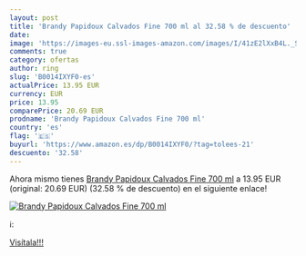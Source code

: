 ```yaml
---
layout: post
title: 'Brandy Papidoux Calvados Fine 700 ml al 32.58 % de descuento'
date: 
image: 'https://images-eu.ssl-images-amazon.com/images/I/41zE2lXxB4L._SL200_.jpg'
comments: true
category: ofertas
author: ring
slug: 'B0014IXYF0-es'
actualPrice: 13.95 EUR
currency: EUR
price: 13.95
comparePrice: 20.69 EUR
prodname: 'Brandy Papidoux Calvados Fine 700 ml'
country: 'es'
flag: '🇪🇸'
buyurl: 'https://www.amazon.es/dp/B0014IXYF0/?tag=tolees-21'
descuento: '32.58'
---
```


Ahora mismo tienes [Brandy Papidoux Calvados Fine 700 ml](https://www.amazon.es/dp/B0014IXYF0/?tag=tolees-21) a 13.95 EUR (original: 20.69 EUR) (32.58 %  de descuento) en el siguiente enlace!

[![Brandy Papidoux Calvados Fine 700 ml](https://images-eu.ssl-images-amazon.com/images/I/41zE2lXxB4L._SL200_.jpg)](https://www.amazon.es/dp/B0014IXYF0/?tag=tolees-21)

ℹ️:


[Visítala!!!](https://www.amazon.es/dp/B0014IXYF0/?tag=tolees-21)
